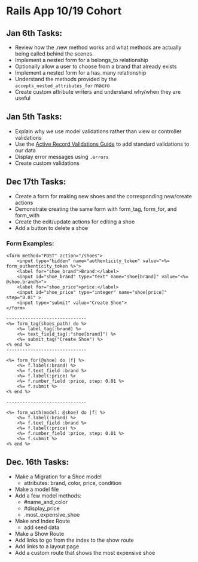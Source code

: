 # Rails App 10/19 Cohort

## Jan 6th Tasks:
- Review how the .new method works and what methods are actually being called behind the scenes. 
- Implement a nested form for a belongs_to relationship
- Optionally allow a user to choose from a brand that already exists
- Implement a nested form for a has_many relationship
- Understand the methods provided by the `accepts_nested_attributes_for` macro
- Create custom attribute writers and understand why/when they are useful


## Jan 5th Tasks:
- Explain why we use model validations rather than view or controller validations
- Use the [Active Record Validations Guide](https://guides.rubyonrails.org/active_record_validations.html#common-validation-options) to add standard validations to our data
- Display error messages using `.errors`
- Create custom validations

## Dec 17th Tasks:
- Create a form for making new shoes and the corresponding new/create actions
- Demonstrate creating the same form with form_tag, form_for, and form_with
- Create the edit/update actions for editing a shoe
- Add a button to delete a shoe

### Form Examples:

```
<form method="POST" action="/shoes">
    <input type="hidden" name="authenticity_token" value="<%= form_authenticity_token %>">
    <label for="shoe_brand">Brand:</label>
    <input id="shoe_brand" type="text" name="shoe[brand]" value="<%= @shoe.brand%>">
    <label for="shoe_price">price:</label>
    <input id="shoe_price" type="integer" name="shoe[price]" step="0.01" >
    <input type="submit" value="Create Shoe">
</form>

------------------------------
<%= form_tag(shoes_path) do %> 
    <%= label_tag(:brand) %>
    <%= text_field_tag(:"shoe[brand]") %>
    <%= submit_tag("Create Shoe") %>
<% end %> 
------------------------------

<%= form_for(@shoe) do |f| %>
    <%= f.label(:brand) %> 
    <%= f.text_field :brand %> 
    <%= f.label(:price) %> 
    <%= f.number_field :price, step: 0.01 %> 
    <%= f.submit %> 
<% end %>

------------------------------

<%= form_with(model: @shoe) do |f| %>
    <%= f.label(:brand) %> 
    <%= f.text_field :brand %> 
    <%= f.label(:price) %> 
    <%= f.number_field :price, step: 0.01 %> 
    <%= f.submit %> 
<% end %>
```

## Dec. 16th Tasks:
- Make a Migration for a Shoe model
    - attributes: brand, color, price, condition
- Make a model file
- Add a few model methods:
    - #name_and_color
    - #display_price
    - .most_expensive_shoe
- Make and Index Route
   - add seed data
- Make a Show Route
- Add links to go from the index to the show route
- Add links to a layout page
- Add a custom route that shows the most expensive shoe